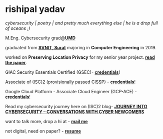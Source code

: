 <!-- ### Hi there 👋 -->

<!--
**rishipalyadav/rishipalyadav** is a ✨ _special_ ✨ repository because its `README.md` (this file) appears on your GitHub profile.

Here are some ideas to get you started:

- 🔭 I’m currently working on ...
- 🌱 I’m currently learning ...
- 👯 I’m looking to collaborate on ...
- 🤔 I’m looking for help with ...
- 💬 Ask me about ...
- 📫 How to reach me: ...
- 😄 Pronouns: ...
- ⚡ Fun fact: ...
-->         

# rishipal yadav

*cybersecurity | poetry | and pretty much everything else | he is a drop full of oceans ;)*

M.Eng. Cybersecurity grad@[**UMD**](https://umd.edu)

graduated from [**SVNIT, Surat**](http://svnit.ac.in/) majoring in **Computer Engineering** in 2019.

worked on **Preserving Location Privacy** for my senior year project. [**read the paper**](https://link.springer.com/chapter/10.1007/978-981-15-4542-9_1).

GIAC Security Essentials Certified (GSEC)- [**credentials**](https://www.youracclaim.com/badges/00fffe98-b32e-478d-a3fe-11b99a5c2f6d/linked_in_profile)!

Associate of (ISC)2 (provisionally passed CISSP) - [**credentials**](https://www.youracclaim.com/badges/f235814a-7dc4-4e5a-a23e-8c14c2f789fc?source=linked_in_profile)!

Google Cloud Platform - Associate Cloud Engineer (GCP-ACE) - [**credentials**](https://www.credential.net/08449ecc-5c48-4fd9-9af7-1d5ae4062509)!

Read my cybersecurity journey here on (ISC)2 blog- [**JOURNEY INTO CYBERSECURITY – CONVERSATIONS WITH CYBER NEWCOMERS**](https://blog.isc2.org/isc2_blog/2022/05/conversations-with-cyber-newcomers-part-1.html)

want to talk more, drop a hi at - [**mail me**](mailto:yadav.rishipal001@gmail.com)

not digital, need on paper? - [**resume**](https://terpconnect.umd.edu/~ryadav/public/Rishipal_Resume.pdf)
